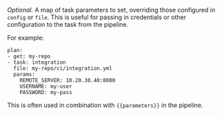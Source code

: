 *Optional.* A map of task parameters to set, overriding those configured in `config` or `file`. This is useful for passing in credentials or other configuration to the task from the pipeline.

For example:

	plan:
	- get: my-repo
	- task: integration
	  file: my-repo/ci/integration.yml
	  params:
	    REMOTE_SERVER: 10.20.30.40:8080
	    USERNAME: my-user
	    PASSWORD: my-pass

This is often used in combination with `{{parameters}}` in the pipeline.